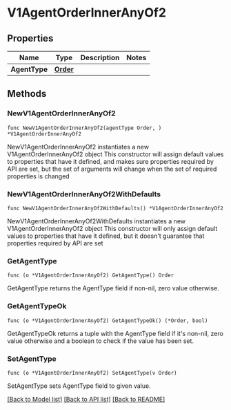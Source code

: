 # V1AgentOrderInnerAnyOf2

## Properties

Name | Type | Description | Notes
------------ | ------------- | ------------- | -------------
**AgentType** | [**Order**](Order.md) |  | 

## Methods

### NewV1AgentOrderInnerAnyOf2

`func NewV1AgentOrderInnerAnyOf2(agentType Order, ) *V1AgentOrderInnerAnyOf2`

NewV1AgentOrderInnerAnyOf2 instantiates a new V1AgentOrderInnerAnyOf2 object
This constructor will assign default values to properties that have it defined,
and makes sure properties required by API are set, but the set of arguments
will change when the set of required properties is changed

### NewV1AgentOrderInnerAnyOf2WithDefaults

`func NewV1AgentOrderInnerAnyOf2WithDefaults() *V1AgentOrderInnerAnyOf2`

NewV1AgentOrderInnerAnyOf2WithDefaults instantiates a new V1AgentOrderInnerAnyOf2 object
This constructor will only assign default values to properties that have it defined,
but it doesn't guarantee that properties required by API are set

### GetAgentType

`func (o *V1AgentOrderInnerAnyOf2) GetAgentType() Order`

GetAgentType returns the AgentType field if non-nil, zero value otherwise.

### GetAgentTypeOk

`func (o *V1AgentOrderInnerAnyOf2) GetAgentTypeOk() (*Order, bool)`

GetAgentTypeOk returns a tuple with the AgentType field if it's non-nil, zero value otherwise
and a boolean to check if the value has been set.

### SetAgentType

`func (o *V1AgentOrderInnerAnyOf2) SetAgentType(v Order)`

SetAgentType sets AgentType field to given value.



[[Back to Model list]](../README.md#documentation-for-models) [[Back to API list]](../README.md#documentation-for-api-endpoints) [[Back to README]](../README.md)


